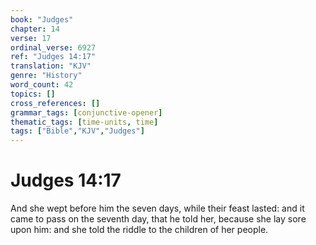 ```yaml
---
book: "Judges"
chapter: 14
verse: 17
ordinal_verse: 6927
ref: "Judges 14:17"
translation: "KJV"
genre: "History"
word_count: 42
topics: []
cross_references: []
grammar_tags: [conjunctive-opener]
thematic_tags: [time-units, time]
tags: ["Bible","KJV","Judges"]
---
```


# Judges 14:17

And she wept before him the seven days, while their feast lasted: and it came to pass on the seventh day, that he told her, because she lay sore upon him: and she told the riddle to the children of her people.

